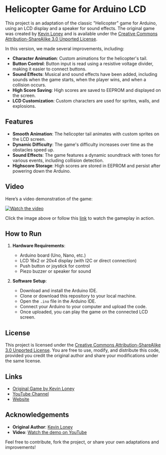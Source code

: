 # Helicopter Game for Arduino LCD

This project is an adaptation of the classic "Helicopter" game for Arduino, using an LCD display and a speaker for sound effects. The original game was created by [Kevin Loney](https://makezine.com/2013/03/11/arduino-helicopter-game-2/) and is available under the [Creative Commons Attribution-ShareAlike 3.0 Unported License](http://creativecommons.org/licenses/by-sa/3.0/).

In this version, we made several improvements, including:

- **Character Animation**: Custom animations for the helicopter's tail.
- **Button Control**: Button input is read using a resistive voltage divider, making it easier to connect buttons.
- **Sound Effects**: Musical and sound effects have been added, including sounds when the game starts, when the player wins, and when a collision occurs.
- **High Score Saving**: High scores are saved to EEPROM and displayed on the screen.
- **LCD Customization**: Custom characters are used for sprites, walls, and explosions.

## Features

- **Smooth Animation**: The helicopter tail animates with custom sprites on the LCD screen.
- **Dynamic Difficulty**: The game's difficulty increases over time as the obstacles speed up.
- **Sound Effects**: The game features a dynamic soundtrack with tones for various events, including collision detection.
- **Highscore Storage**: High scores are stored in EEPROM and persist after powering down the Arduino.

## Video

Here’s a video demonstration of the game:

[![Watch the video](https://img.youtube.com/vi/hVHkjJM4h28/0.jpg)](https://www.youtube.com/shorts/hVHkjJM4h28)

Click the image above or follow this [link](https://www.youtube.com/shorts/hVHkjJM4h28) to watch the gameplay in action.

## How to Run

1. **Hardware Requirements**:
   - Arduino board (Uno, Nano, etc.)
   - LCD 16x2 or 20x4 display (with I2C or direct connection)
   - Push button or joystick for control
   - Piezo buzzer or speaker for sound

2. **Software Setup**:
   - Download and install the Arduino IDE.
   - Clone or download this repository to your local machine.
   - Open the `.ino` file in the Arduino IDE.
   - Connect your Arduino to your computer and upload the code.
   - Once uploaded, you can play the game on the connected LCD screen.

## License

This project is licensed under the [Creative Commons Attribution-ShareAlike 3.0 Unported License](http://creativecommons.org/licenses/by-sa/3.0/). You are free to use, modify, and distribute this code, provided you credit the original author and share your modifications under the same license.

## Links

- [Original Game by Kevin Loney](https://makezine.com/2013/03/11/arduino-helicopter-game-2/)
- [YouTube Channel](https://www.youtube.com/@KONTAKTS)
- [Website](http://www.kontakts.ru)

## Acknowledgements

- **Original Author**: [Kevin Loney](https://makezine.com/2013/03/11/arduino-helicopter-game-2/)
- **Video**: [Watch the demo on YouTube](https://www.youtube.com/shorts/hVHkjJM4h28)

Feel free to contribute, fork the project, or share your own adaptations and improvements!
